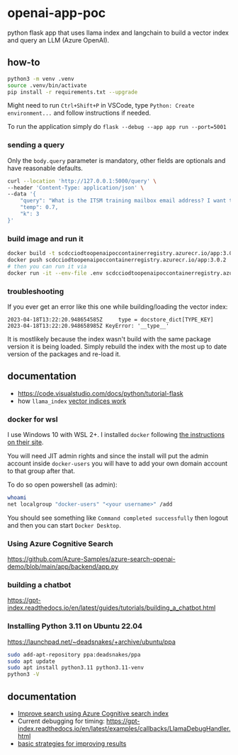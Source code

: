 # openai-app-poc
python flask app that uses llama index and langchain to build a vector index and query an LLM (Azure OpenAI).

## how-to

```bash
python3 -m venv .venv
source .venv/bin/activate
pip install -r requirements.txt --upgrade
```

Might need to run `Ctrl+Shift+P` in VSCode, type `Python: Create environment...` and follow instructions if needed.

To run the application simply do `flask --debug --app app run --port=5001`

### sending a query

Only the `body.query` parameter is mandatory, other fields are optionals and have reasonable defaults.

```bash
curl --location 'http://127.0.0.1:5000/query' \
--header 'Content-Type: application/json' \
--data '{
    "query": "What is the ITSM training mailbox email address? I want the email address with the ampersand in it.",
    "temp": 0.7,
    "k": 3
}'
```

### build image and run it

```bash
docker build -t scdcciodtoopenaipoccontainerregistry.azurecr.io/app:3.0.2 .
docker push scdcciodtoopenaipoccontainerregistry.azurecr.io/app:3.0.2
# then you can run it via 
docker run -it --env-file .env scdcciodtoopenaipoccontainerregistry.azurecr.io/openai-app-poc:3.0.2
```

### troubleshooting

If you ever get an error like this one while building/loading the vector index: 

```log
2023-04-18T13:22:20.948654585Z     type = docstore_dict[TYPE_KEY]
2023-04-18T13:22:20.948658985Z KeyError: '__type__'
```

It is mostlikely because the index wasn't build with the same package version it is being loaded. Simply rebuild the index with the most up to date version of the packages and re-load it.

## documentation

* https://code.visualstudio.com/docs/python/tutorial-flask
* how `llama_index` [vector indices work](https://gpt-index.readthedocs.io/en/latest/guides/primer/index_guide.html#vector-store-index)

### docker for wsl

I use Windows 10 with WSL 2+. I installed `docker` following [the instructions on their site](https://docs.docker.com/desktop/windows/wsl/).

You will need JIT admin rights and since the install will put the admin account inside `docker-users` you will have to add your own domain account to that group after that.

To do so open powershell (as admin):

```bash
whoami
net localgroup "docker-users" "<your username>" /add
```
You should see something like `Command completed successfully` then logout and then you can start `Docker Desktop`.

### Using Azure Cognitive Search

https://github.com/Azure-Samples/azure-search-openai-demo/blob/main/app/backend/app.py

### building a chatbot

https://gpt-index.readthedocs.io/en/latest/guides/tutorials/building_a_chatbot.html

### Installing Python 3.11 on Ubuntu 22.04

https://launchpad.net/~deadsnakes/+archive/ubuntu/ppa

```bash
sudo add-apt-repository ppa:deadsnakes/ppa
sudo apt update
sudo apt install python3.11 python3.11-venv
python3 -V
```

## documentation

* [Improve search using Azure Cognitive search index](https://gpt-index.readthedocs.io/en/latest/examples/vector_stores/CognitiveSearchIndexDemo.html#basic-example)
* Current debugging for timing: https://gpt-index.readthedocs.io/en/latest/examples/callbacks/LlamaDebugHandler.html
* [basic strategies for improving results](https://docs.llamaindex.ai/en/stable/optimizing/basic_strategies/basic_strategies.html)

